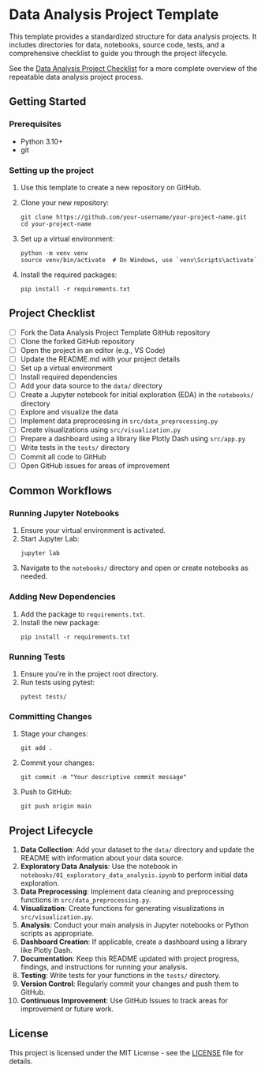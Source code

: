 # Data Analysis Project Template

This template provides a standardized structure for data analysis projects. It includes directories for data, notebooks, source code, tests, and a comprehensive checklist to guide you through the project lifecycle.

See the [Data Analysis Project Checklist](docs/CHECKLIST.md) for a more complete overview of the repeatable data analysis project process.

## Getting Started

### Prerequisites

- Python 3.10+
- git

### Setting up the project

1. Use this template to create a new repository on GitHub.
2. Clone your new repository:
   ```
   git clone https://github.com/your-username/your-project-name.git
   cd your-project-name
   ```

3. Set up a virtual environment:
   ```
   python -m venv venv
   source venv/bin/activate  # On Windows, use `venv\Scripts\activate`
   ```

4. Install the required packages:
   ```
   pip install -r requirements.txt
   ```

## Project Checklist

- [ ] Fork the Data Analysis Project Template GitHub repository
- [ ] Clone the forked GitHub repository
- [ ] Open the project in an editor (e.g., VS Code)
- [ ] Update the README.md with your project details
- [ ] Set up a virtual environment
- [ ] Install required dependencies
- [ ] Add your data source to the `data/` directory
- [ ] Create a Jupyter notebook for initial exploration (EDA) in the `notebooks/` directory
- [ ] Explore and visualize the data
- [ ] Implement data preprocessing in `src/data_preprocessing.py`
- [ ] Create visualizations using `src/visualization.py`
- [ ] Prepare a dashboard using a library like Plotly Dash using `src/app.py`
- [ ] Write tests in the `tests/` directory
- [ ] Commit all code to GitHub
- [ ] Open GitHub issues for areas of improvement

## Common Workflows

### Running Jupyter Notebooks

1. Ensure your virtual environment is activated.
2. Start Jupyter Lab:
   ```
   jupyter lab
   ```
3. Navigate to the `notebooks/` directory and open or create notebooks as needed.

### Adding New Dependencies

1. Add the package to `requirements.txt`.
2. Install the new package:
   ```
   pip install -r requirements.txt
   ```

### Running Tests

1. Ensure you're in the project root directory.
2. Run tests using pytest:
   ```
   pytest tests/
   ```

### Committing Changes

1. Stage your changes:
   ```
   git add .
   ```
2. Commit your changes:
   ```
   git commit -m "Your descriptive commit message"
   ```
3. Push to GitHub:
   ```
   git push origin main
   ```

## Project Lifecycle

1. **Data Collection**: Add your dataset to the `data/` directory and update the README with information about your data source.
2. **Exploratory Data Analysis**: Use the notebook in `notebooks/01_exploratory_data_analysis.ipynb` to perform initial data exploration.
3. **Data Preprocessing**: Implement data cleaning and preprocessing functions in `src/data_preprocessing.py`.
4. **Visualization**: Create functions for generating visualizations in `src/visualization.py`.
5. **Analysis**: Conduct your main analysis in Jupyter notebooks or Python scripts as appropriate.
6. **Dashboard Creation**: If applicable, create a dashboard using a library like Plotly Dash.
7. **Documentation**: Keep this README updated with project progress, findings, and instructions for running your analysis.
8. **Testing**: Write tests for your functions in the `tests/` directory.
9. **Version Control**: Regularly commit your changes and push them to GitHub.
10. **Continuous Improvement**: Use GitHub Issues to track areas for improvement or future work.

## License

This project is licensed under the MIT License - see the [LICENSE](LICENSE) file for details.
